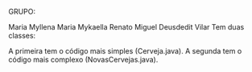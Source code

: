 GRUPO:

Maria Myllena
Maria Mykaella
Renato Miguel
Deusdedit Vilar
Tem duas classes:

A primeira tem o código mais simples (Cerveja.java).
A segunda tem o código mais complexo (NovasCervejas.java).
